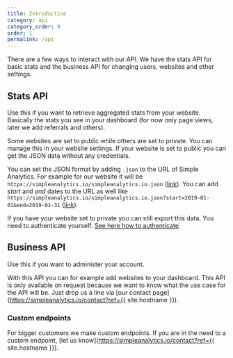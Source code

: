 ```yaml
---
title: Introduction
category: api
category_order: 9
order: 1
permalink: /api
---
```


There are a few ways to interact with our API. We have the stats API for basic stats and the business API for changing users, websites and other settings.

## Stats API

Use this if you want to retrieve aggregated stats from your website. Basically the stats you see in your dashboard (for now only page views, later we add referrals and others).

Some websites are set to public while others are set to private. You can manage this in your website settings. If your website is set to public you can get the JSON data without any credentials.

You can set the JSON format by adding `.json` to the URL of Simple Analytics. For example for our website it will be `https://simpleanalytics.io/simpleanalytics.io.json` ([link](https://simpleanalytics.io/simpleanalytics.io.json)). You can add *start* and *end* dates to the URL as well like `https://simpleanalytics.io/simpleanalytics.io.json?start=2019-01-01&end=2019-01-31` ([link](https://simpleanalytics.io/simpleanalytics.io.json?start=2019-01-01&end=2019-01-31)).

If you have your website set to private you can still export this data. You need to authenticate yourself. [See here how to authenticate](/api/authenticate).

## Business API

Use this if you want to administer your account.

With this API you can for example add websites to your dashboard. This API is only available on request because we want to know what the use case for the API will be. Just drop us a line via [our contact page](https://simpleanalytics.io/contact?ref={{ site.hostname }}).

### Custom endpoints

For bigger customers we make custom endpoints. If you are in the need to a custom endpoint, [let us know](https://simpleanalytics.io/contact?ref={{ site.hostname }}).

